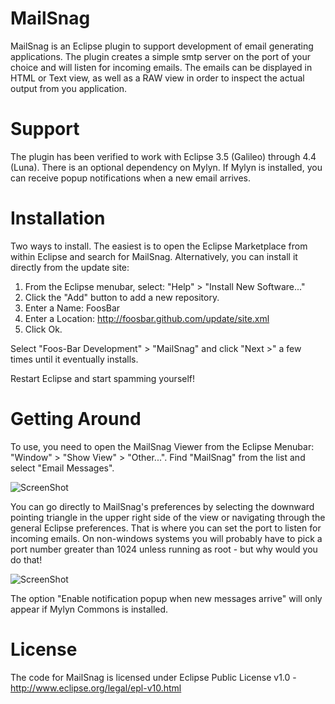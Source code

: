 MailSnag
========

MailSnag is an Eclipse plugin to support development of email generating applications.  The plugin creates a simple smtp server on the port of your choice and will listen for incoming emails.  The emails can be displayed in HTML or Text view, as well as a RAW view in order to inspect the actual output from you application.

Support
=======
The plugin has been verified to work with Eclipse 3.5 (Galileo) through 4.4 (Luna).  There is an optional dependency on Mylyn.  If Mylyn is installed, you can receive popup notifications when a new email arrives.

Installation
============
Two ways to install.  The easiest is to open the Eclipse Marketplace from within Eclipse and search for MailSnag. 
Alternatively, you can install it directly from the update site:

1. From the Eclipse menubar, select: "Help" > "Install New Software..."
2. Click the "Add" button to add a new repository.
3. Enter a Name:  FoosBar
4. Enter a Location: http://foosbar.github.com/update/site.xml
5. Click Ok.

Select "Foos-Bar Development" > "MailSnag" and click "Next >" a few times until it eventually installs.

Restart Eclipse and start spamming yourself!

Getting Around
==============
To use, you need to open the MailSnag Viewer from the Eclipse Menubar: "Window" > "Show View" > "Other...".  Find "MailSnag" from the list and select "Email Messages".

![ScreenShot](http://foosbar.github.com/images/mailsnag-default.png)

You can go directly to MailSnag's preferences by selecting the downward pointing triangle in the upper right side of the view or navigating through the general Eclipse preferences.  That is where you can set the port to listen for incoming emails.  On non-windows systems you will probably have to pick a port number greater than 1024 unless running as root - but why would you do that!

![ScreenShot](http://foosbar.github.com/images/mailsnag-preferences.png)

The option "Enable notification popup when new messages arrive" will only appear if Mylyn Commons is installed.

License
=======
The code for MailSnag is licensed under Eclipse Public License v1.0 - http://www.eclipse.org/legal/epl-v10.html
